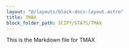 ```yaml
---
layout: "@/layouts/block-docs-layout.astro"
title: TMAX
block_folder_path: SCIPY/STATS/TMAX
---
```


This is the Markdown file for TMAX

